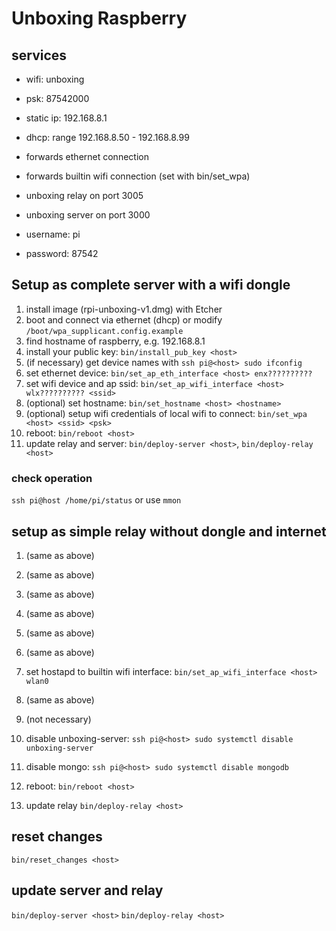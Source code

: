 # Unboxing Raspberry

## services

- wifi: unboxing
- psk: 87542000

- static ip: 192.168.8.1
- dhcp: range 192.168.8.50 - 192.168.8.99
- forwards ethernet connection
- forwards builtin wifi connection (set with bin/set_wpa)

- unboxing relay on port 3005
- unboxing server on port 3000

- username: pi 
- password: 87542

## Setup as complete server with a wifi dongle

1. install image (rpi-unboxing-v1.dmg) with Etcher
2. boot and connect via ethernet (dhcp) or modify `/boot/wpa_supplicant.config.example`
3. find hostname <host> of raspberry, e.g. 192.168.8.1
4. install your public key: `bin/install_pub_key <host>`
5. (if necessary) get device names with `ssh pi@<host> sudo ifconfig`
6. set ethernet device: `bin/set_ap_eth_interface <host> enx??????????`
7. set wifi device and ap ssid: `bin/set_ap_wifi_interface <host> wlx?????????? <ssid>`
8. (optional) set hostname: `bin/set_hostname <host> <hostname>`
9. (optional) setup wifi credentials of local wifi to connect: `bin/set_wpa <host> <ssid> <psk>`
10. reboot: `bin/reboot <host>`
11. update relay and server: `bin/deploy-server <host>`, `bin/deploy-relay <host>`

### check operation

`ssh pi@host /home/pi/status`
or use `mmon`

## setup as simple relay without dongle and internet

1. (same as above)
2. (same as above)
3. (same as above)
4. (same as above)
5. (same as above)
6. (same as above)
7. set hostapd to builtin wifi interface: `bin/set_ap_wifi_interface <host> wlan0`
8. (same as above)
9. (not necessary)

10. disable unboxing-server: `ssh pi@<host> sudo systemctl disable unboxing-server`
11. disable mongo: `ssh pi@<host> sudo systemctl disable mongodb`

12. reboot: `bin/reboot <host>`
13. update relay `bin/deploy-relay <host>`

## reset changes

`bin/reset_changes <host>`

## update server and relay

`bin/deploy-server <host>`
`bin/deploy-relay <host>`